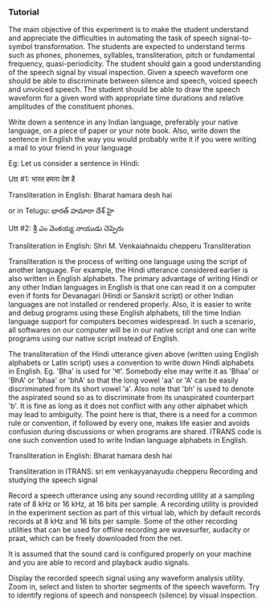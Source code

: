 ### Tutorial  

The main objective of this experiment is to make the student understand and appreciate the difficulties in automating the task of speech signal-to-symbol transformation. The students are expected to understand terms such as phones, phonemes, syllables, transliteration, pitch or fundamental frequency, quasi-periodicity. The student should gain a good understanding of the speech signal by visual inspection. Given a speech waveform one should be able to discriminate between silence and speech, voiced speech and unvoiced speech. The student should be able to draw the speech waveform for a given word with appropriate time durations and relative amplitudes of the constituent phones.

Write down a sentence in any Indian language, preferably your native language, on a piece of paper or your note book. Also, write down the sentence in English the way you would probably write it if you were writing a mail to your friend in your language

Eg: Let us consider a sentence in Hindi:

Utt #1: भारत हमारा देश है

Transliteration in English: Bharat hamara desh hai

or in Telugu: భారత్ హమారా దేశ్ హై

Utt #2: శ్రీ ఎం వెంకయ్య నాయుడు చెప్పెరు

Transliteration in English: Shri M. Venkaiahnaidu chepperu
Transliteration

Transliteration is the process of writing one language using the script of another language. For example, the Hindi utterance considered earlier is also written in English alphabets. The primary advantage of writing Hindi or any other Indian languages in English is that one can read it on a computer even if fonts for Devanagari (Hindi or Sanskrit script) or other Indian languages are not installed or rendered properly. Also, it is easier to write and debug programs using these English alphabets, till the time Indian language support for computers becomes widespread. In such a scenario, all softwares on our computer will be in our native script and one can write programs using our native script instead of English.

The transliteration of the Hindi utterance given above (written using English alphabets or Latin script) uses a convention to write down Hindi alphabets in English. Eg. 'Bha' is used for 'भा'. Somebody else may write it as 'Bhaa' or 'BhA' or 'bhaa' or 'bhA' so that the long vowel 'aa' or 'A' can be easily discriminated from its short vowel 'a'. Also note that 'bh' is used to denote the aspirated sound so as to discriminate from its unaspirated counterpart 'b'. It is fine as long as it does not conflict with any other alphabet which may lead to ambiguity. The point here is that, there is a need for a common rule or convention, if followed by every one, makes life easier and avoids confusion during discussions or when programs are shared. ITRANS code is one such convention used to write Indian language alphabets in English.

Transliteration in English: Bharat hamara desh hai

Transliteration in ITRANS: sri em venkayyanayudu chepperu
Recording and studying the speech signal

Record a speech utterance using any sound recording utility at a sampling rate of 8 kHz or 16 kHz, at 16 bits per sample. A recording utility is provided in the experiment section as part of this virtual lab, which by default records records at 8 kHz and 16 bits per sample. Some of the other recording utilities that can be used for offline recording are wavesurfer, audacity or praat, which can be freely downloaded from the net.

It is assumed that the sound card is configured properly on your machine and you are able to record and playback audio signals.

Display the recorded speech signal using any waveform analysis utility. Zoom in, select and listen to shorter segments of the speech waveform. Try to identify regions of speech and nonspeech (silence) by visual inspection.
